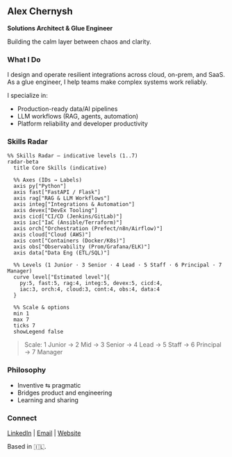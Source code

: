 
## Alex Chernysh

**Solutions Architect & Glue Engineer**

Building the calm layer between chaos and clarity.

### What I Do
I design and operate resilient integrations across cloud, on-prem, and SaaS.  
As a glue engineer, I help teams make complex systems work reliably.

I specialize in:
- Production-ready data/AI pipelines
- LLM workflows (RAG, agents, automation)
- Platform reliability and developer productivity

### Skills Radar

```mermaid
%% Skills Radar – indicative levels (1..7)
radar-beta
  title Core Skills (indicative)

  %% Axes (IDs → Labels)
  axis py["Python"]
  axis fast["FastAPI / Flask"]
  axis rag["RAG & LLM Workflows"]
  axis integ["Integrations & Automation"]
  axis devex["DevEx Tooling"]
  axis cicd["CI/CD (Jenkins/GitLab)"]
  axis iac["IaC (Ansible/Terraform)"]
  axis orch["Orchestration (Prefect/n8n/Airflow)"]
  axis cloud["Cloud (AWS)"]
  axis cont["Containers (Docker/K8s)"]
  axis obs["Observability (Prom/Grafana/ELK)"]
  axis data["Data Eng (ETL/SQL)"]

  %% Levels (1 Junior · 3 Senior · 4 Lead · 5 Staff · 6 Principal · 7 Manager)
  curve level["Estimated level"]{
    py:5, fast:5, rag:4, integ:5, devex:5, cicd:4,
    iac:3, orch:4, cloud:3, cont:4, obs:4, data:4
  }

  %% Scale & options
  min 1
  max 7
  ticks 7
  showLegend false
````

> Scale: 1 Junior → 2 Mid → 3 Senior → 4 Lead → 5 Staff → 6 Principal → 7 Manager

### Philosophy

* Inventive ⇆ pragmatic
* Bridges product and engineering
* Learning and sharing

### Connect

[LinkedIn](https://www.linkedin.com/in/sasha-chernysh/) | [Email](mailto:alex@hireex.ai) | [Website](https://hireex.ai/)

Based in 🇮🇱.

